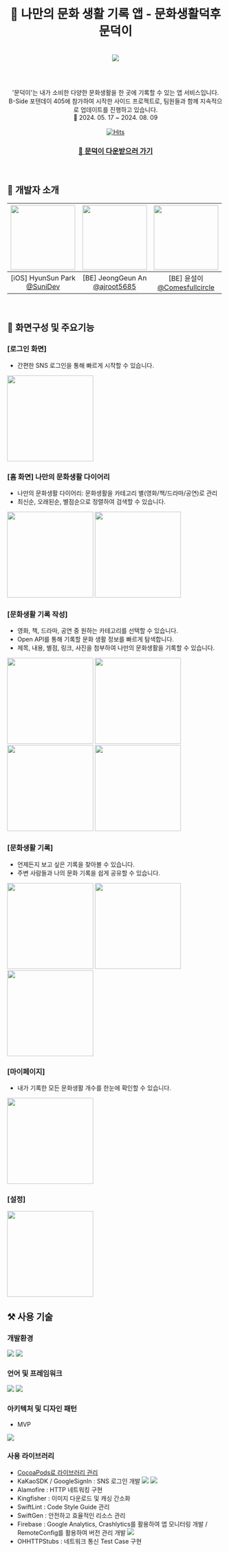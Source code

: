 <div align=center>  
  
  # 🐤 나만의 문화 생활 기록 앱 - 문화생활덕후 문덕이

  <br>

  <image src="https://github.com/user-attachments/assets/52f8f11c-4439-41df-8ec5-31f7ee136774"/>
  
  <br><br>
   
  '문덕이'는 내가 소비한 다양한 문화생활을 한 곳에 기록할 수 있는 앱 서비스입니다. <br>
  B-Side 포텐데이 405에 참가하여 시작한 사이드 프로젝트로, 팀원들과 함께 지속적으로 업데이트를 진행하고 있습니다. <br>
  📆 2024. 05. 17 ~ 2024. 08. 09  
  <br>
  [![Hits](https://hits.seeyoufarm.com/api/count/incr/badge.svg?url=https%3A%2F%2Fgithub.com%2FMoon-Duck-Org%2FMoonDuckFE-iOS&count_bg=%2379C83D&title_bg=%23555555&icon=&icon_color=%23E7E7E7&title=COUNT&edge_flat=false)](https://hits.seeyoufarm.com)
  
  ### [📱 문덕이 다운받으러 가기](https://apps.apple.com/kr/app/%EB%AC%B8%ED%99%94%EC%83%9D%ED%99%9C%EB%8D%95%ED%9B%84-%EB%AC%B8%EB%8D%95%EC%9D%B4/id6502997117)
  
</div>
 <br>
  
## :information_desk_person: 개발자 소개
|<img src="https://avatars.githubusercontent.com/u/56523702?v=4" width="150" height="150"/>|<img src="https://avatars.githubusercontent.com/u/55906796?v=4" width="150" height="150"/>|<img src="https://avatars.githubusercontent.com/u/86522955?v=4" width="150" height="150"/>|
|:-:|:-:|:-:|
|[iOS] HyunSun Park<br/>[@SuniDev](https://github.com/SuniDev)|[BE] JeongGeun An<br/>[@ajroot5685](https://github.com/ajroot5685)|[BE] 윤설이<br/>[@Comesfullcircle](https://github.com/Comesfullcircle)|

<br>

## 📱 화면구성 및 주요기능

### [로그인 화면]
- 간편한 SNS 로그인을 통해 빠르게 시작할 수 있습니다. <br>
<image src="https://github.com/user-attachments/assets/876e0df6-fe46-46ca-837a-1a73f055187d" width=200 />
<br>

### [홈 화면] 나만의 문화생활 다이어리
- 나만의 문화생활 다이어리: 문화생활을 카테고리 별(영화/책/드라마/공연)로 관리
- 최신순, 오래된순, 별점순으로 정렬하여 검색할 수 있습니다.<br> 
<image src="https://github.com/user-attachments/assets/d344afee-ab7c-4ce2-8e17-aa8be0ffde43" width=200 />
<image src="https://github.com/user-attachments/assets/4931dfc8-0bfc-4b98-ba97-372797279c7d" width=200 />
<br>

### [문화생활 기록 작성]
- 영화, 책, 드라마, 공연 중 원하는 카테고리를 선택할 수 있습니다.
- Open API를 통해 기록할 문화 생활 정보를 빠르게 탐색합니다.
- 제목, 내용, 별점, 링크, 사진을 첨부하여 나만의 문화생활을 기록할 수 있습니다.
<image src="https://github.com/user-attachments/assets/f9a5add9-37b9-454b-a31b-1b43ec600a0d" width=200 />
<image src="https://github.com/user-attachments/assets/4180988a-63b5-48f6-b6e0-6a3bb09da551" width=200 />
<image src="https://github.com/user-attachments/assets/1281b3cb-92f1-445d-a879-e3b702fd4357" width=200 />
<image src="https://github.com/user-attachments/assets/d46f26ee-3823-4c63-b55e-b330277bd51f" width=200 />
<br>

### [문화생활 기록]
- 언제든지 보고 싶은 기록을 찾아볼 수 있습니다.
- 주변 사람들과 나의 문화 기록을 쉽게 공유할 수 있습니다. <br>
<image src="https://github.com/user-attachments/assets/df5666f6-2a54-4da7-a123-43cb5a65e0b1" width=200 /> 
<image src="https://github.com/user-attachments/assets/795f218f-c542-4080-88c7-c387ec4d0f16" width=200 /> 
<image src="https://github.com/user-attachments/assets/c77fe344-ba42-4d6c-a932-cd90b513297d" width=200 />
<br>

### [마이페이지]
- 내가 기록한 모든 문화생활 개수를 한눈에 확인할 수 있습니다. <br>
<image src="https://github.com/user-attachments/assets/6efc7a39-e3e7-4b5f-8b6d-54535e460d88" width=200 />
<br>

### [설정] 
<image src="https://github.com/user-attachments/assets/c2039044-e0c2-4856-847a-62d9c0c5d9f9" width=200 />
<br>

## ⚒️ 사용 기술
### 개발환경
<img src="https://img.shields.io/badge/iOS-000000?style=flat-square&logo=apple&logoColor=white"/> <img src="https://img.shields.io/badge/Xcode-147EFB?style=flat-square&logo=xcode&logoColor=white"/>
<br>

### 언어 및 프레임워크
<img src="https://img.shields.io/badge/Swift5-F05138?style=flat-square&logo=swift&logoColor=white"/> <img src="https://img.shields.io/badge/UIKit-2396F3?style=flat-square&logo=uikit&logoColor=white"/>
<br>

### 아키텍처 및 디자인 패턴
- MVP
<img src="https://github.com/user-attachments/assets/2f53c1b5-762a-43d8-8bb0-a1c420afec3a"/>

### 사용 라이브러리
- [CocoaPods로 라이브러리 관리](https://github.com/Moon-Duck-Org/MoonDuckFE-iOS/blob/master/MoonDuck/Podfile)
- KaKaoSDK / GoogleSignIn : SNS 로그인 개발 <img src="https://img.shields.io/badge/KaKaoSDK-FFCD00?style=flat-square&logo=kakao&logoColor=white"/> <img src="https://img.shields.io/badge/GoogleSignIn-4285F4?style=flat-square&logo=google&logoColor=white"/>
- Alamofire : HTTP 네트워킹 구현
- Kingfisher : 이미지 다운로드 및 캐싱 간소화
- SwiftLint : Code Style Guide 관리
- SwiftGen : 안전하고 효율적인 리소스 관리
- Firebase : Google Analytics, Crashlytics를 활용하여 앱 모니터링 개발 / RemoteConfig를 활용하여 버전 관리 개발 <img src="https://img.shields.io/badge/Firebase-DD2C00?style=flat-square&logo=firebase&logoColor=white"/>
- OHHTTPStubs : 네트워크 통신 Test Case 구현

